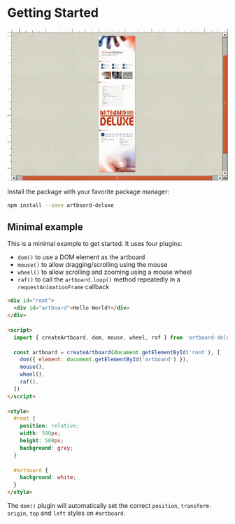 # Getting Started

![Screenrecording of using the artboard-deluxe library](./video.gif)

Install the package with your favorite package manager:

```bash
npm install --save artboard-deluxe
```

## Minimal example

This is a minimal example to get started. It uses four plugins:

- `dom()` to use a DOM element as the artboard
- `mouse()` to allow dragging/scrolling using the mouse
- `wheel()` to allow scrolling and zooming using a mouse wheel
- `raf()` to call the `artboard.loop()` method repeatedly in a
  `requestAnimationFrame` callback

```html
<div id="root">
  <div id="artboard">Hello World!</div>
</div>

<script>
  import { createArtboard, dom, mouse, wheel, raf } from 'artboard-deluxe'

  const artboard = createArtboard(document.getElementById('root'), [
    dom({ element: document.getElementById('artboard') }),
    mouse(),
    wheel(),
    raf(),
  ])
</script>

<style>
  #root {
    position: relative;
    width: 500px;
    height: 500px;
    background: grey;
  }

  #artboard {
    background: white;
  }
</style>
```

The `dom()` plugin will automatically set the correct `position`,
`transform-origin`, `top` and `left` styles on `#artboard`.

